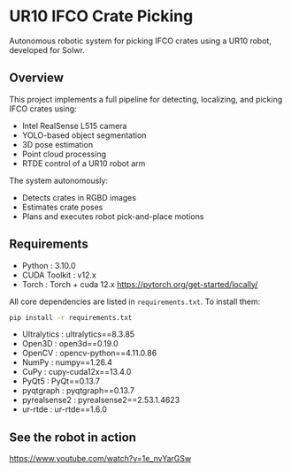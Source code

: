 # UR10 IFCO Crate Picking

Autonomous robotic system for picking IFCO crates using a UR10 robot, developed for Solwr.

## Overview

This project implements a full pipeline for detecting, localizing, and picking IFCO crates using:

- Intel RealSense L515 camera
- YOLO-based object segmentation
- 3D pose estimation
- Point cloud processing
- RTDE control of a UR10 robot arm

The system autonomously:

- Detects crates in RGBD images
- Estimates crate poses
- Plans and executes robot pick-and-place motions

## Requirements

- Python : 3.10.0
- CUDA Toolkit : v12.x
- Torch : Torch + cuda 12.x https://pytorch.org/get-started/locally/

All core dependencies are listed in `requirements.txt`. To install them:

```bash
pip install -r requirements.txt
```

- Ultralytics : ultralytics==8.3.85
- Open3D : open3d==0.19.0
- OpenCV : opencv-python==4.11.0.86
- NumPy : numpy==1.26.4
- CuPy : cupy-cuda12x==13.4.0
- PyQt5 : PyQt==0.13.7
- pyqtgraph : pyqtgraph==0.13.7
- pyrealsense2 : pyrealsense2==2.53.1.4623
- ur-rtde : ur-rtde==1.6.0

## See the robot in action

https://www.youtube.com/watch?v=1e_nvYarGSw
